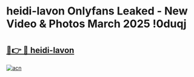 # heidi-lavon Onlyfans Leaked - New Video & Photos March 2025 !0duqj

# <h2><a href="https://u0nj24.iuczelnia.edu.pl?title=heidi-lavon&ref=0duqj">🔗👉 🔴 heidi-lavon</a></h2>

[![acn](https://github.com/user-attachments/assets/0f9c940e-d8b0-45ae-aac7-cd30a18b3e1c)](https://u0nj24.iuczelnia.edu.pl?title=heidi-lavon&ref=0duqj)

